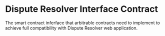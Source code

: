 # Dispute Resolver Interface Contract

The smart contract inferface that arbitrable contracts need to implement to achieve full compatibility with Dispute Resolver web application.

